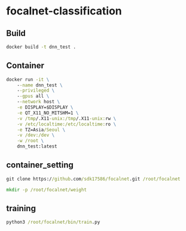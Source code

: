 # focalnet-classification

## Build
```bat
docker build -t dnn_test .
```
## Container
```bat
docker run -it \
    --name dnn_test \
    --privileged \
    --gpus all \
    --network host \
    -e DISPLAY=$DISPLAY \
    -e QT_X11_NO_MITSHM=1 \
    -v /tmp/.X11-unix:/tmp/.X11-unix:rw \
    -v /etc/localtime:/etc/localtime:ro \
    -e TZ=Asia/Seoul \
    -v /dev:/dev \
    -w /root \
    dnn_test:latest
```
## container_setting
```bat
git clone https://github.com/sdk17586/focalnet.git /root/focalnet

mkdir -p /root/focalnet/weight

```




## training
```bat
python3 /root/focalnet/bin/train.py
```
